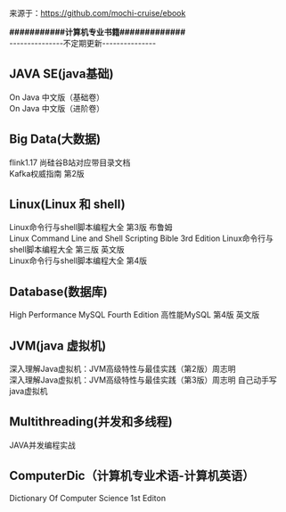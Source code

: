 来源于：https://github.com/mochi-cruise/ebook

**###########计算机专业书籍#############**    
---------------不定期更新---------------  



## JAVA SE(java基础)  
On Java 中文版（基础卷）  
On Java 中文版（进阶卷）  

## Big Data(大数据)  
flink1.17 尚硅谷B站对应带目录文档  
Kafka权威指南 第2版  


## Linux(Linux 和 shell)  
Linux命令行与shell脚本编程大全 第3版 布鲁姆  
Linux Command Line and Shell Scripting Bible 3rd Edition Linux命令行与shell脚本编程大全 第三版 英文版  
Linux命令行与shell脚本编程大全 第4版  

## Database(数据库)  
High Performance MySQL Fourth Edition 高性能MySQL 第4版 英文版  

## JVM(java 虚拟机)  
深入理解Java虚拟机：JVM高级特性与最佳实践（第2版）周志明  
深入理解Java虚拟机：JVM高级特性与最佳实践（第3版）周志明 
自己动手写java虚拟机

## Multithreading(并发和多线程)  
JAVA并发编程实战  

## ComputerDic（计算机专业术语-计算机英语）
Dictionary Of Computer Science 1st Editon

